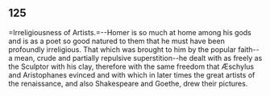 ## 125

=Irreligiousness of Artists.=--Homer is so much at home among his gods
and is as a poet so good natured to them that he must have been
profoundly irreligious. That which was brought to him by the popular
faith--a mean, crude and partially repulsive superstition--he dealt with
as freely as the Sculptor with his clay, therefore with the same freedom
that Æschylus and Aristophanes evinced and with which in later times the
great artists of the renaissance, and also Shakespeare and Goethe, drew
their pictures.


